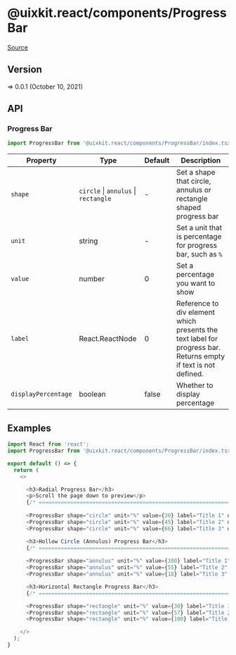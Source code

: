 # @uixkit.react/components/ProgressBar

[Source](https://github.com/xizon/uix-kit-react/tree/main/src/client/components/ProgressBar)

## Version

=> 0.0.1 (October 10, 2021)

## API

### Progress Bar
```js
import ProgressBar from '@uixkit.react/components/ProgressBar/index.tsx';
```
| Property | Type | Default | Description |
| --- | --- | --- | --- |
| `shape` | `circle` \| `annulus` \| `rectangle`  | - | Set a shape that circle, annulus or rectangle shaped progress bar |
| `unit` | string  | - | Set a unit that is percentage for progress bar, such as `%` |
| `value` | number  | 0 | Set a percentage you want to show |
| `label` | React.ReactNode  | 0 | Reference to div element which presents the text label for progress bar. Returns empty if text is not defined. |
| `displayPercentage` | boolean  | false | Whether to display percentage |



## Examples

```js
import React from 'react';
import ProgressBar from '@uixkit.react/components/ProgressBar/index.tsx';

export default () => {
  return (
    <>

      <h3>Radial Progress Bar</h3>
      <p>Scroll the page down to preview</p>
      {/* ================================================================== */} 
      
      <ProgressBar shape="circle" unit="%" value={30} label="Title 1" displayPercentage={true} />
      <ProgressBar shape="circle" unit="%" value={45} label="Title 2" displayPercentage={true} />
      <ProgressBar shape="circle" unit="%" value={66} label="Title 3" displayPercentage={true} />

      <h3>Hollow Circle (Annulus) Progress Bar</h3>
      {/* ================================================================== */} 
      
      <ProgressBar shape="annulus" unit="%" value={100} label="Title 1" displayPercentage={true} />
      <ProgressBar shape="annulus" unit="%" value={55} label="Title 2" displayPercentage={true} />
      <ProgressBar shape="annulus" unit="%" value={18} label="Title 3" displayPercentage={true} />

      <h3>Horizontal Rectangle Progress Bar</h3>
      {/* ================================================================== */} 

      <ProgressBar shape="rectangle" unit="%" value={30} label="Title 1" displayPercentage={true} />
      <ProgressBar shape="rectangle" unit="%" value={57} label="Title 2" displayPercentage={true} />
      <ProgressBar shape="rectangle" unit="%" value={100} label="Title 3" displayPercentage={true} />

    </>
  );
}

```